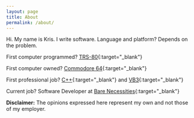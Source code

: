 ```yaml
---
layout: page
title: About
permalink: /about/
---
```

Hi.  My name is Kris.  I write software.  Language and platform?  Depends on the problem.

First computer programmed?  [TRS-80](https://en.wikipedia.org/wiki/TRS-80){:target="_blank"}

First computer owned?  [Commodore 64](https://en.wikipedia.org/wiki/Commodore_64){:target="_blank"}

First professional job?  [C++](https://en.wikipedia.org/wiki/C%2B%2B){:target="_blank"} and [VB3](https://en.wikipedia.org/wiki/Visual_Basic){:target="_blank"}

Current job?  Software Developer at [Bare Necessities](http://www.barenecessities.com){:target="_blank"}




**Disclaimer:** The opinions expressed here represent my own and not those of my employer.